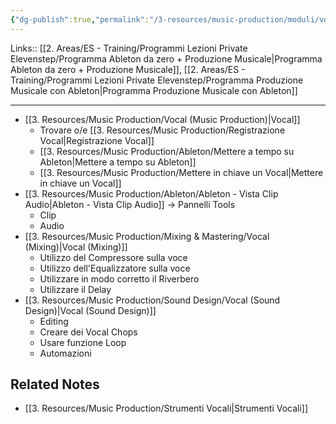 ```yaml
---
{"dg-publish":true,"permalink":"/3-resources/music-production/moduli/vocal-modulo/"}
---
```


Links:: [[2. Areas/ES - Training/Programmi Lezioni Private Elevenstep/Programma Ableton da zero + Produzione Musicale\|Programma Ableton da zero + Produzione Musicale]], [[2. Areas/ES - Training/Programmi Lezioni Private Elevenstep/Programma Produzione Musicale con Ableton\|Programma Produzione Musicale con Ableton]]

---

- [[3. Resources/Music Production/Vocal (Music Production)\|Vocal]]
	- Trovare o/e [[3. Resources/Music Production/Registrazione Vocal\|Registrazione Vocal]]
	- [[3. Resources/Music Production/Ableton/Mettere a tempo su Ableton\|Mettere a tempo su Ableton]]
	- [[3. Resources/Music Production/Mettere in chiave un Vocal\|Mettere in chiave un Vocal]]
- [[3. Resources/Music Production/Ableton/Ableton - Vista Clip Audio\|Ableton - Vista Clip Audio]] → Pannelli Tools
	- Clip
	- Audio
- [[3. Resources/Music Production/Mixing & Mastering/Vocal (Mixing)\|Vocal (Mixing)]]
	- Utilizzo del Compressore sulla voce
	- Utilizzo dell'Equalizzatore sulla voce
	- Utilizzare in modo corretto il Riverbero
	- Utilizzare il Delay
- [[3. Resources/Music Production/Sound Design/Vocal (Sound Design)\|Vocal (Sound Design)]]
	- Editing
	- Creare dei Vocal Chops
	- Usare funzione Loop
	- Automazioni


## Related Notes

- [[3. Resources/Music Production/Strumenti Vocali\|Strumenti Vocali]]
